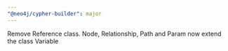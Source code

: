 ```yaml
---
"@neo4j/cypher-builder": major
---
```


Remove Reference class. Node, Relationship, Path and Param now extend the class Variable
